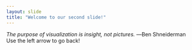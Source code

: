 ```yaml
---
layout: slide
title: "Welcome to our second slide!"
---
```

*The purpose of visualization is insight, not pictures.* ―Ben Shneiderman
Use the left arrow to go back!
